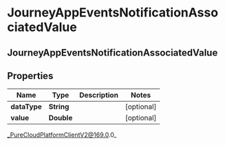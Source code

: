 # JourneyAppEventsNotificationAssociatedValue

## JourneyAppEventsNotificationAssociatedValue

## Properties

|Name | Type | Description | Notes|
|------------ | ------------- | ------------- | -------------|
| **dataType** | **String** |  | [optional] |
| **value** | **Double** |  | [optional] |



_PureCloudPlatformClientV2@169.0.0_
